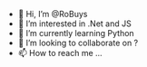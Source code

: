- 👋 Hi, I’m @RoBuys
- 👀 I’m interested in .Net and JS
- 🌱 I’m currently learning Python
- 💞️ I’m looking to collaborate on ?
- 📫 How to reach me ...

<!---
RoBuys/RoBuys is a ✨ special ✨ repository because its `README.md` (this file) appears on your GitHub profile.
You can click the Preview link to take a look at your changes.
--->
